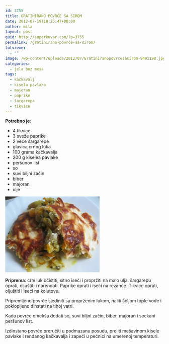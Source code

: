 ```yaml
---
id: 3755
title: GRATINIRANO POVRĆE SA SIROM
date: 2012-07-19T10:25:47+00:00
author: mila
layout: post
guid: http://superkuvar.com/?p=3755
permalink: /gratinirano-povrće-sa-sirom/
totvreme:
  - ""
image: /wp-content/uploads/2012/07/Gratiniranopovrcesasirom-940x198.jpg
categories:
  - jela bez mesa
tags:
  - kačkavalj
  - kisela pavlaka
  - majoran
  - paprike
  - šargarepa
  - tikvice
---
```

**Potrebno je**:

  * 4 tikvice
  * 3 sveže paprike
  * 2 veće šargarepe
  * glavica crnog luka
  * 100 grama kačkavalja
  * 200 g kiselea pavlake
  * peršunov list
  * so
  * suvi biljni začin
  * biber
  * majoran
  * ulje

<img class="alignnone size-medium wp-image-3756" title="Gratiniranopovrcesasirom" src="/wp-content/uploads/2012/07/Gratiniranopovrcesasirom-e1342618407235-300x241.jpg" alt="" width="300" height="241" /> 

**Priprema**: crni luk očistiti, sitno iseći i propržiti na malo ulja. šargarepu oprati, oljuštiti i narendati. Paprike oprati i iseći na rezance. Tikvice oprati, oljuštiti i iseći na kolutove.

Pripremljeno povrće sjediniti sa proprženim lukom, naliti šoljom tople vode i poklopljeno dinstati na tihoj vatri.

Kada povrće omekša dodati so, suvi biljni začin, biber, majoran i seckani peršunov list.

Izdinstano povrće preručiti u podmazanu posudu, preliti mešavinom kisele pavlake i rendanog kačkavalja i zapeći u pećnici na umerenoj temperaturi.